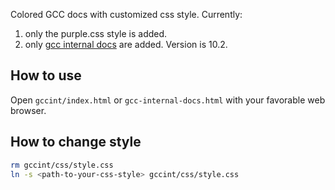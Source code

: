Colored GCC docs with customized css style. Currently:

1. only the purple.css style is added.
2. only [gcc internal docs](https://gcc.gnu.org/onlinedocs/gccint/index.html#Top) are added. Version is 10.2.

## How to use

Open `gccint/index.html` or `gcc-internal-docs.html` with your favorable web browser.

## How to change style

```bash
rm gccint/css/style.css
ln -s <path-to-your-css-style> gccint/css/style.css
```

